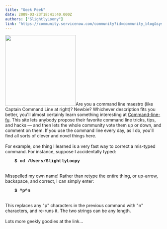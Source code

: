 ```yaml
---
title: "Geek Peek"
date: 2009-03-23T18:41:40.000Z
authors: ["SlightlyLoony"]
link: "https://community.servicenow.com/community?id=community_blog&sys_id=c56daa29dbd0dbc01dcaf3231f961929"
---
```

<p><img  alt="" class="jive-image" src="30cc0dc6dbd41b04ed6af3231f96196d.iix" style="width: auto; height: 227px;" />Are you a command line maestro (like Captain Command Line at right)? Newbie? Whichever description fits you better, you'll almost certainly learn something interesting at <a title="w.commandlinefu.com/commands/browse/sort-by-votes" href="http://www.commandlinefu.com/commands/browse/sort-by-votes">Command-line-fu</a>. This site lets anybody propose their favorite command line tricks, tips, and hacks — and then lets the whole community vote them up or down, and comment on them. If you use the command line every day, as I do, you'll find all sorts of clever and novel things here.<br /><br />For example,<!--break--> one thing I learned is a very fast way to correct a mis-typed command. For instance, suppose I accidentally typed:<br /><p style="font-family: Courier;margin-left:30px;"><b>$ cd /Users/SlightlyLoopy</b></p><br />Misspelled my own name! Rather than retype the entire thing, or up-arrow, backspace, and correct, I can simply enter:<br /><p style="font-family: Courier;margin-left:30px;"><b>$ ^p^n</b></p><br />This replaces any "p" characters in the previous command with "n" characters, and re-runs it. The two strings can be any length.<br /><br />Lots more geekly goodies at the link...</p>